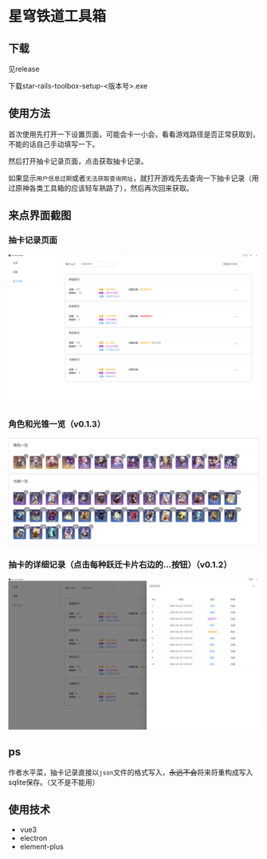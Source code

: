 # 星穹铁道工具箱

## 下载

见release

下载star-rails-toolbox-setup-<版本号>.exe

## 使用方法

首次使用先打开一下设置页面，可能会卡一小会，看看游戏路径是否正常获取到，不能的话自己手动填写一下。

然后打开抽卡记录页面，点击获取抽卡记录。

如果显示`用户信息过期`或者`无法获取查询网址`，就打开游戏先去查询一下抽卡记录（用过原神各类工具箱的应该轻车熟路了），然后再次回来获取。

## 来点界面截图
### 抽卡记录页面
![img.png](image/img.png)
### 角色和光锥一览（v0.1.3）
![img.png](image/img3.png)
### 抽卡的详细记录（点击每种跃迁卡片右边的...按钮）（v0.1.2）
![img_1.png](image/img_1.png)
## ps
作者水平菜，抽卡记录直接以`json`文件的格式写入，~~永远不会~~将来将重构成写入sqlite保存。（又不是不能用）

## 使用技术
* vue3
* electron
* element-plus
